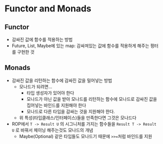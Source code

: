 # Functor and Monads

## Functor

* 감싸진 값에 함수를 적용하는 방법
* Future, List, Maybe에 있는 map: 감싸져있는 값에 함수를 적용하게 해주는 펑터를 구현한 것

## Monads

* 감싸진 값을 리턴하는 함수에 감싸진 값을 밀어넣는 방법
    * 모나드가 되려면...
        * 타입 생성자가 있어야 한다
        * 모나드가 아닌 값을 받아 모나드를 리턴하는 함수에 모나드로 감싸진 값을 집어넣는 바인드를 지원해야 한다
        * 모나드로 다른 타입을 감싸는 것을 지원해야 한다.
    * 위 특성(타입클래스/인터페이스)들을 만족한다면 그것은 모나드다 
* ROP에서 `T -> Result U` 의 시그니처를 가지는 함수들을 `Result T -> Result U` 로 바꿔서 체이닝 해주는것도 모나드의 개념
    * Maybe(Optional) 같은 타입들도 모나드기 때문에 `>>=`처럼 바인드를 지원 
